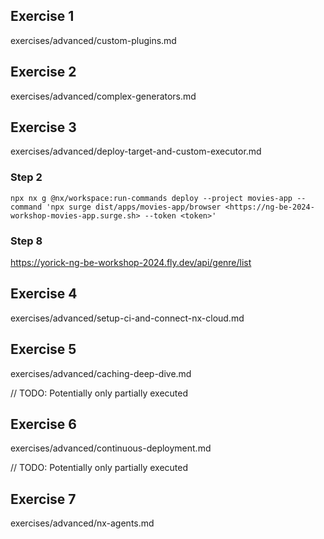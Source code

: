 ## Exercise 1

exercises/advanced/custom-plugins.md

## Exercise 2

exercises/advanced/complex-generators.md

## Exercise 3

exercises/advanced/deploy-target-and-custom-executor.md

### Step 2

```
npx nx g @nx/workspace:run-commands deploy --project movies-app --command 'npx surge dist/apps/movies-app/browser <https://ng-be-2024-workshop-movies-app.surge.sh> --token <token>'
```

### Step 8

<https://yorick-ng-be-workshop-2024.fly.dev/api/genre/list>

## Exercise 4

exercises/advanced/setup-ci-and-connect-nx-cloud.md

## Exercise 5

exercises/advanced/caching-deep-dive.md

// TODO: Potentially only partially executed

## Exercise 6

exercises/advanced/continuous-deployment.md

// TODO: Potentially only partially executed

## Exercise 7

exercises/advanced/nx-agents.md
